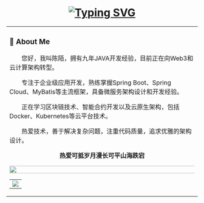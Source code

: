 <div align="center">

  <!-- for beauty 留个空行好看点 -->
  <div>&nbsp;</div>
  <!-- dynamic typing effect 动态打字效果 --><h1 align="center"> <a href="https://git.io/typing-svg"><img src="https://readme-typing-svg.herokuapp.com?font=Zhi+Mang+Xing&size=35&letterSpacing=1px&pause=1000&color=A0D9F7&center=true&vCenter=true&width=435&lines=%E4%B8%80%E6%9C%9D%E7%9B%B8%E9%81%87;%E4%BE%BF%E8%83%9C%E5%8D%B4%E4%BA%BA%E9%97%B4%E6%97%A0%E6%95%B0" alt="Typing SVG" /></a> </h1>
  <table>
  
<tr><td>

### 🤺 About Me

<p>&emsp;&emsp;您好，我叫陈陌，拥有九年JAVA开发经验，目前正在向Web3和云计算架构转型。</p>
<p>&emsp;&emsp;专注于企业级应用开发，熟练掌握Spring Boot、Spring Cloud、MyBatis等主流框架，具备微服务架构设计和开发经验。</p>
<p>&emsp;&emsp;正在学习区块链技术、智能合约开发以及云原生架构，包括Docker、Kubernetes等云平台技术。</p>
<p>&emsp;&emsp;热爱技术，善于解决复杂问题，注重代码质量，追求优雅的架构设计。</p>
<p align="center"><strong>热爱可抵岁月漫长可平山海跌宕</strong></p>
<!-- 暂时关闭-->

<!-- ### 📊 WakaTime

<picture>
  <source
    srcset="https://github-readme-stats.vercel.app/api/wakatime?username=Zaynccchen&layout=compact&text_color=f0f6fc&bg_color=00000000&hide_border=true&hide_title=true"
    media="(prefers-color-scheme: dark)"
  />
  <source
    srcset="https://github-readme-stats.vercel.app/api/wakatime?username=Zaynccchen&layout=compact&text_color=1f2328&bg_color=00000000&hide_border=true&hide_title=true"
    media="(prefers-color-scheme: light)"
  />
  <img src="https://github-readme-stats.vercel.app/api/wakatime?username=Zaynccchen&layout=compact&text_color=f0f6fc&bg_color=00000000&hide_border=true&hide_title=true" />
</picture> -->

<!-- ########################################## 分割 ########################################## -->
<img width="200%" src="https://cdn.jsdelivr.net/gh/Zaynccchen/Zaynccchen/assets/images/line.gif" />

<!-- GitHub Activity Graph GitHub 活动图 -->
<table>
  <tr>
    <td>
      <picture>
        <source media="(prefers-color-scheme: dark)" srcset="https://github-readme-activity-graph.vercel.app/graph?username=Zaynccchen&theme=xcode&bg_color=FF000000&hide_border=true" />
        <source media="(prefers-color-scheme: light)" srcset="https://github-readme-activity-graph.vercel.app/graph?username=Zaynccchen&theme=xcode&bg_color=FF000000&color=000000&hide_border=true" />
        <img src="https://github-readme-activity-graph.vercel.app/graph?username=Zaynccchen&theme=xcode&bg_color=FF000000&hide_border=true" />
      </picture>
  </tr>
    </td>
</table>



</div>